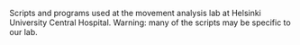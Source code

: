 Scripts and programs used at the movement analysis lab at Helsinki University Central Hospital. Warning: many of the scripts may be specific to our lab.


